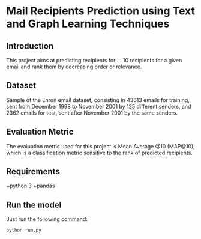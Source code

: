 # Mail Recipients Prediction using Text and Graph Learning Techniques

## Introduction

This project aims at predicting recipients for ... 10 recipients for a given email and rank them by decreasing order or relevance.

## Dataset

Sample of the Enron email dataset, consisting in 43613 emails for training, sent from December 1998 to November 2001 by 125 different senders, and 2362 emails for test, sent after November 2001 by the same senders. 

## Evaluation Metric

The evaluation metric used for this project is Mean Average @10 (MAP@10), which is a classification metric sensitive to the rank of predicted recipients. 

## Requirements
+python 3
+pandas
## Run the model

Just run the following command:
```bash
python run.py
```


